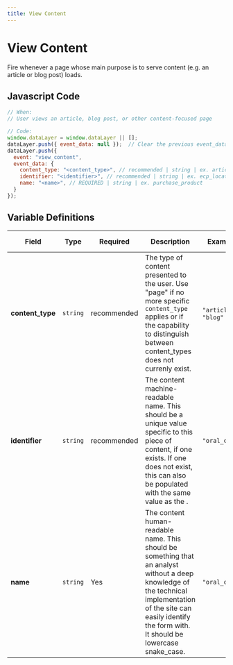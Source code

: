 ```yaml
---
title: View Content
---
```


# View Content

Fire whenever a page whose main purpose is to serve content (e.g. an article or blog post) loads.

## Javascript Code

```js
// When:
// User views an article, blog post, or other content-focused page

// Code:
window.dataLayer = window.dataLayer || [];
dataLayer.push({ event_data: null });  // Clear the previous event_data object.
dataLayer.push({
  event: "view_content",
  event_data: {
    content_type: "<content_type>", // recommended | string | ex. article, blog, page	
    identifier: "<identifier>", // recommended | string | ex. ecp_locator, free_trial
    name: "<name>", // REQUIRED | string | ex. purchase_product
  }
});
```

## Variable Definitions

|Field|Type|Required|Description|Example|Pattern|Min Length|Max Length|Minimum|Maximum|Multiple Of|
| --- | --- | --- | --- | --- | --- | --- | --- | --- | --- | --- |
|**content_type**|`string`|recommended|The type of content presented to the user. Use "page" if no more specific `content_type` applies or if the capability to distinguish between content_types does not currenly exist.|`"article"`, `"blog"`|
|**identifier**|`string`|recommended|The content machine-readable name. This should be a unique value specific to this piece of content, if one exists. If one does not exist, this can also be populated with the same value as the <name>.|`"oral_care"`|
|**name**|`string`|Yes|The content human-readable name. This should be something that an analyst without a deep knowledge of the technical implementation of the site can easily identify the form with. It should be lowercase snake_case.|`"oral_care"`|
